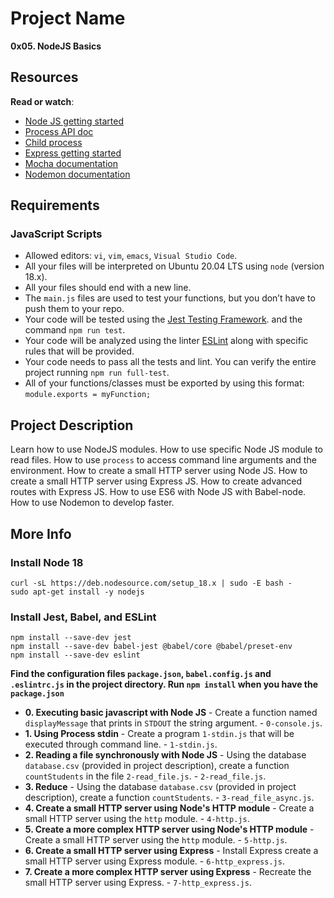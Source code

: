 # Project Name

**0x05. NodeJS Basics**

## Resources

**Read or watch**:

- [Node JS getting started](https://nodejs.org/en/learn/getting-started/introduction-to-nodejs "Node JS getting started")
- [Process API doc](https://node.readthedocs.io/en/latest/api/process/ "Process API doc")
- [Child process](https://nodejs.org/api/child_process.html "Child process")
- [Express getting started](https://expressjs.com/en/starter/installing.html "Express getting started")
- [Mocha documentation](https://mochajs.org/ "Mocha documentation")
- [Nodemon documentation](https://github.com/remy/nodemon#nodemon "Nodemon documentation")

## Requirements

### JavaScript Scripts

- Allowed editors: `vi`, `vim`, `emacs`, `Visual Studio Code`.
- All your files will be interpreted on Ubuntu 20.04 LTS using `node` (version 18.x).
- All your files should end with a new line.
- The `main.js` files are used to test your functions, but you don’t have to push them to your repo.
- Your code will be tested using the [Jest Testing Framework](https://jestjs.io/). and the command `npm run test`.
- Your code will be analyzed using the linter [ESLint](https://eslint.org/) along with specific rules that will be provided.
- Your code needs to pass all the tests and lint. You can verify the entire project running `npm run full-test`.
- All of your functions/classes must be exported by using this format: `module.exports = myFunction;`

## Project Description

Learn how to use NodeJS modules.
How to use specific Node JS module to read files.
How to use `process` to access command line arguments and the environment.
How to create a small HTTP server using Node JS.
How to create a small HTTP server using Express JS.
How to create advanced routes with Express JS.
How to use ES6 with Node JS with Babel-node.
How to use Nodemon to develop faster.

## More Info

### Install Node 18

```
curl -sL https://deb.nodesource.com/setup_18.x | sudo -E bash -
sudo apt-get install -y nodejs
```

### Install Jest, Babel, and ESLint

```
npm install --save-dev jest
npm install --save-dev babel-jest @babel/core @babel/preset-env
npm install --save-dev eslint
```

**Find the configuration files `package.json`, `babel.config.js` and `.eslintrc.js` in the project directory. Run `npm install` when you have the `package.json`**

- **0. Executing basic javascript with Node JS** - Create a function named `displayMessage` that prints in `STDOUT` the string argument. - `0-console.js`.
- **1. Using Process stdin** - Create a program `1-stdin.js` that will be executed through command line. - `1-stdin.js`.
- **2. Reading a file synchronously with Node JS** - Using the database `database.csv` (provided in project description), create a function `countStudents` in the file `2-read_file.js`. - `2-read_file.js`.
- **3. Reduce** - Using the database `database.csv` (provided in project description), create a function `countStudents`. - `3-read_file_async.js`.
- **4. Create a small HTTP server using Node's HTTP module** - Create a small HTTP server using the `http` module. - `4-http.js`.
- **5. Create a more complex HTTP server using Node's HTTP module** - Create a small HTTP server using the `http` module. - `5-http.js`.
- **6. Create a small HTTP server using Express** - Install Express create a small HTTP server using Express module. - `6-http_express.js`.
- **7. Create a more complex HTTP server using Express** - Recreate the small HTTP server using Express. - `7-http_express.js`.
